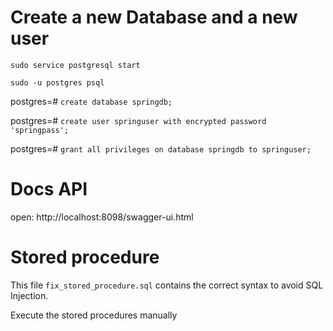 # Create a new Database and a new user

`sudo service postgresql start`

`sudo -u postgres psql`

postgres=# `create database springdb;`

postgres=# `create user springuser with encrypted password 'springpass';`

postgres=# `grant all privileges on database springdb to springuser;`

# Docs API

open: http://localhost:8098/swagger-ui.html

# Stored procedure

This file `fix_stored_procedure.sql` contains the correct syntax to avoid SQL Injection.

Execute the stored procedures manually
